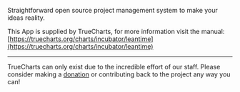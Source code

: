 Straightforward open source project management system to make your ideas reality.

This App is supplied by TrueCharts, for more information visit the manual: [https://truecharts.org/charts/incubator/leantime](https://truecharts.org/charts/incubator/leantime)

---

TrueCharts can only exist due to the incredible effort of our staff.
Please consider making a [donation](https://truecharts.org/sponsor) or contributing back to the project any way you can!
